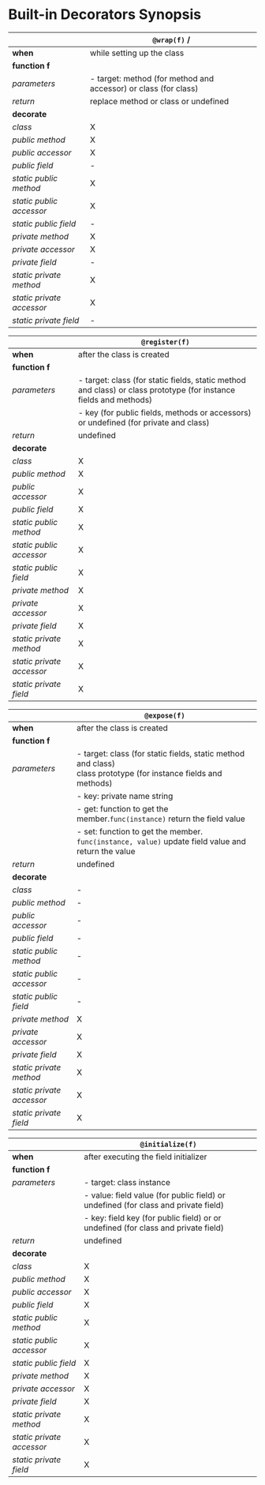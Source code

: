 # Built-in Decorators Synopsis

|                           |                              `@wrap(f)`                                      /
|---------------------------|------------------------------------------------------------------------------|
| **when**                  | while setting up the class                                                   |
| **function f**            |                                                                              |
| *parameters*              | - target: method (for method and accessor) or class (for class)              |
| *return*                  | replace method or class or undefined                                         |
| **decorate**              |                                                                              |
| *class*                   |                                  X                                           |
| *public method*           |                                  X                                           |
| *public accessor*         |                                  X                                           |
| *public field*            |                                  -                                           |
| *static public method*    |                                  X                                           |
| *static public accessor*  |                                  X                                           |
| *static public field*     |                                  -                                           |
| *private method*          |                                  X                                           |
| *private accessor*        |                                  X                                           |
| *private field*           |                                  -                                           |
| *static private method*   |                                  X                                           |
| *static private accessor* |                                  X                                           |
| *static private field*    |                                  -                                           |


|                           |                            `@register(f)`                                    |
|---------------------------|------------------------------------------------------------------------------|
| **when**                  | after the class is created                                                   |
| **function f**            |                                                                              |
| *parameters*              | - target: class (for static fields, static method and class) or class prototype (for instance fields and methods) |
|                           | - key (for public fields, methods or accessors) or undefined (for private and class)                              |
| *return*                  | undefined                                                                    |
| **decorate**              |                                                                              |
| *class*                   |                                  X                                           |
| *public method*           |                                  X                                           |
| *public accessor*         |                                  X                                           |
| *public field*            |                                  X                                           |
| *static public method*    |                                  X                                           |
| *static public accessor*  |                                  X                                           |
| *static public field*     |                                  X                                           |
| *private method*          |                                  X                                           |
| *private accessor*        |                                  X                                           |
| *private field*           |                                  X                                           |
| *static private method*   |                                  X                                           |
| *static private accessor* |                                  X                                           |
| *static private field*    |                                  X                                           |

|                           |                              `@expose(f)`                                    |
|---------------------------|------------------------------------------------------------------------------|
| **when**                  | after the class is created                                                   |
| **function f**            |                                                                              |
| *parameters*              | - target: class (for static fields, static method and class)<br/>class prototype (for instance fields and methods) |
|                           | - key: private name string                                                   |
|                           | - get: function to get the member.`func(instance)` return the field value                                          |
|                           | - set: function to get the member. `func(instance, value)` update field value and return the value                 |
| *return*                  | undefined                                                                    |
| **decorate**              |                                                                              |
| *class*                   |                                       -                                      |
| *public method*           |                                       -                                      |
| *public accessor*         |                                       -                                      |
| *public field*            |                                       -                                      |
| *static public method*    |                                       -                                      |
| *static public accessor*  |                                       -                                      |
| *static public field*     |                                       -                                      |
| *private method*          |                                       X                                      |
| *private accessor*        |                                       X                                      |
| *private field*           |                                       X                                      |
| *static private method*   |                                       X                                      |
| *static private accessor* |                                       X                                      |
| *static private field*    |                                       X                                      |

|                           |                             `@initialize(f)`                                 |
|---------------------------|------------------------------------------------------------------------------|
| **when**                  | after executing the field initializer                                        |
| **function f**            |                                                                              |
| *parameters*              | - target: class instance                                                     |
|                           | - value: field value (for public field) or undefined (for class and private field) |
|                           | - key: field key (for public field) or  or undefined (for class and private field) |
| *return*                  | undefined                                                                    |
| **decorate**              |                                                                              |
| *class*                   |                                       X                                      |
| *public method*           |                                       X                                      |
| *public accessor*         |                                       X                                      |
| *public field*            |                                       X                                      |
| *static public method*    |                                       X                                      |
| *static public accessor*  |                                       X                                      |
| *static public field*     |                                       X                                      |
| *private method*          |                                       X                                      |
| *private accessor*        |                                       X                                      |
| *private field*           |                                       X                                      |
| *static private method*   |                                       X                                      |
| *static private accessor* |                                       X                                      |
| *static private field*    |                                       X                                      |


